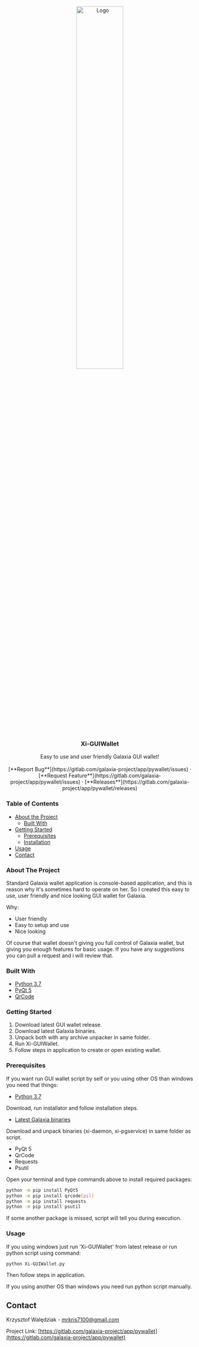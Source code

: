 <br />
<p align="center">
  <a href="https://gitlab.com/galaxia-project/app/pywallet">
    <img src="https://i.imgur.com/njyHrw6.png" alt="Logo" align="center" width="50%">
  </a>

  <h3 align="center">Xi-GUIWallet</h3>

  <p align="center">
    Easy to use and user friendly Galaxia GUI wallet!
    <br />
    <br />
    [**Report Bug**](https://gitlab.com/galaxia-project/app/pywallet/issues)
    ·
    [**Request Feature**](https://gitlab.com/galaxia-project/app/pywallet/issues)
    ·
    [**Releases**](https://gitlab.com/galaxia-project/app/pywallet/releases)
  </p>
</p>




### Table of Contents

* [About the Project](#about-the-project)
  * [Built With](#built-with)
* [Getting Started](#getting-started)
  * [Prerequisites](#prerequisites)
  * [Installation](#installation)
* [Usage](#usage)
* [Contact](#contact)




### About The Project

Standard Galaxia wallet application is console-based application, and this is reason why it's sometimes hard to operate on her. So I created this easy to use, user friendly and nice looking GUI wallet for Galaxia.

Why:
* User friendly
* Easy to setup and use
* Nice looking

Of course that wallet doesn't giving you full control of Galaxia wallet, but giving you enough features for basic usage. If you have any suggestions you can pull a request and i will review that.

### Built With
* [Python 3.7](https://www.python.org/downloads/)
* [PyQt 5](https://pypi.org/project/PyQt5/)
* [QrCode](https://pypi.org/project/qrcode/)


### Getting Started

1) Download latest GUI wallet release.
2) Download latest Galaxia binaries.
3) Unpack both with any archive unpacker in same folder.
4) Run Xi-GUIWallet.
5) Follow steps in application to create or open existing wallet.

### Prerequisites

If you want run GUI wallet script by self or you using other OS than windows you need that things:

* [Python 3.7](https://www.python.org/downloads/)

Download, run installator and follow installation steps.

* [Latest Galaxia binaries](https://releases.galaxia-project.com/stable/latest/)

Download and unpack binaries (xi-daemon, xi-pgservice) in same folder as script.

* PyQt 5
* QrCode
* Requests
* Psutil

Open your terminal and type commands above to install required packages:
```sh
python -m pip install PyQt5
python -m pip install qrcode[pil]
python -m pip install requests
python -m pip install psutil
```
If some another package is missed, script will tell you during execution.


### Usage

If you using windows just run 'Xi-GUIWallet' from latest release or run python script using command:
```sh
python Xi-GUIWallet.py
```
Then follow steps in application.

If you using another OS than windows you need run python script manually.


## Contact

Krzysztof Walędziak - mrkris7100@gmail.com

Project Link: [https://gitlab.com/galaxia-project/app/pywallet](https://gitlab.com/galaxia-project/app/pywallet)
